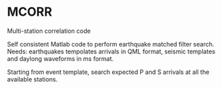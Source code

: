 # MCORR
Multi-station correlation code 

Self consistent Matlab code to perform earthquake matched filter search. 
Needs: earthquakes tempolates arrivals in QML format, seismic templates and daylong waveforms in ms format.

Starting from event template, search expected P and S arrivals at all the available stations.




